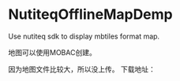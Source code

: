 NutiteqOfflineMapDemp
=====================

Use nutiteq sdk to display mbtiles format map.

地图可以使用MOBAC创建。

因为地图文件比较大，所以没上传。
下载地址：
